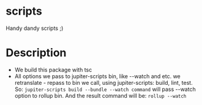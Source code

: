 # scripts
Handy dandy scripts ;)

# Description
- We build this package with tsc
- All options we pass to jupiter-scripts bin, like --watch and etc. we retranslate - repass to bin we call, using jupiter-scripts: build, lint, test.
  So:
  `jupiter-scripts build --bundle --watch command`
  will pass --watch option to rollup bin. And the result command will be:
  `rollup --watch`

